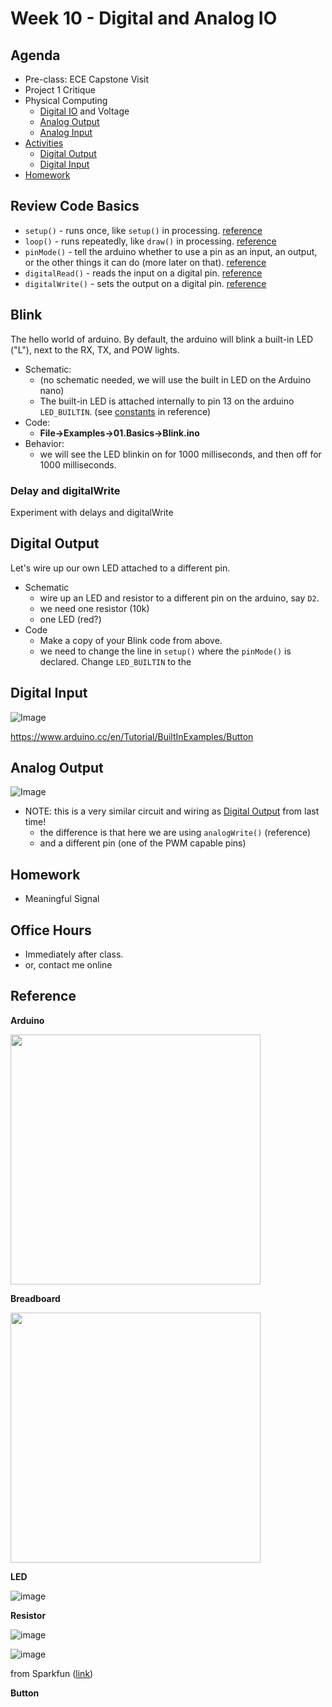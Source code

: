 # Week 10 - Digital and Analog IO

## Agenda
- Pre-class: ECE Capstone Visit
- Project 1 Critique
- Physical Computing
  - [Digital IO](#digital-io) and Voltage
  - [Analog Output](#analog-output)
  - [Analog Input](#analog-input)
- [Activities](#activities)
  - [Digital Output](#digital-output)
  - [Digital Input](#digital-input)
- [Homework](#homework)

## Review Code Basics
- `setup()` - runs once, like `setup()` in processing. [reference](https://www.arduino.cc/reference/en/language/structure/sketch/setup/)
- `loop()` - runs repeatedly, like `draw()` in processing. [reference](https://www.arduino.cc/reference/en/language/structure/sketch/loop/)
- `pinMode()` - tell the arduino whether to use a pin as an input, an output, or the other things it can do (more later on that). [reference](https://www.arduino.cc/reference/en/language/functions/digital-io/pinmode/)
- `digitalRead()` - reads the input on a digital pin. [reference](https://www.arduino.cc/reference/en/language/functions/digital-io/digitalread/)
- `digitalWrite()` - sets the output on a digital pin. [reference](https://www.arduino.cc/reference/en/language/functions/digital-io/digitalwrite/)

## Blink
The hello world of arduino. By default, the arduino will blink a built-in LED ("L"), next to the RX, TX, and POW lights.
- Schematic:
  - (no schematic needed, we will use the built in LED on the Arduino nano)
  - The built-in LED is attached internally to pin 13 on the arduino `LED_BUILTIN`. (see [constants](https://www.arduino.cc/reference/en/language/variables/constants/constants) in reference)
- Code: 
  - **File->Examples->01.Basics->Blink.ino**
- Behavior:
  - we will see the LED blinkin on for 1000 milliseconds, and then off for 1000 milliseconds.

### Delay and digitalWrite

Experiment with delays and digitalWrite

## Digital Output
Let's wire up our own LED attached to a different pin.
- Schematic
  - wire up an LED and resistor to a different pin on the arduino, say `D2`. 
  - we need one resistor (10k)
  - one LED (red?)
- Code
  - Make a copy of your Blink code from above. 
  - we need to change the line in `setup()` where the `pinMode()` is declared. Change `LED_BUILTIN` to the 

## Digital Input

![Image](https://www.arduino.cc/wiki/static/73702ee121860fa04c7f6db5bc77183b/29007/circuit.png)

https://www.arduino.cc/en/Tutorial/BuiltInExamples/Button

## Analog Output

![Image](https://www.arduino.cc/wiki/static/079b1bab3758603a56c5d98e1f59a88e/29007/circuit.png)
- NOTE: this is a very similar circuit and wiring as [Digital Output](../week8.md#digital-output) from last time! 
  - the difference is that here we are using `analogWrite()` (reference)
  - and a different pin (one of the PWM capable pins)

## Homework
- Meaningful Signal

## Office Hours 
- Immediately after class. 
- or, contact me online
  
## Reference
__Arduino__

<img src="https://user-images.githubusercontent.com/1598545/137305695-2d5a0bbc-37c9-43ad-9d26-435b2782f24b.png" width=400>

__Breadboard__

<img src="https://user-images.githubusercontent.com/1598545/137305908-31ef631b-e085-44bf-b058-f9cb3bc7a368.png" width=400>

__LED__

![image](https://user-images.githubusercontent.com/1598545/137358952-3ea6684c-6ea3-4efb-8c69-6b9a4b2427d2.png)

__Resistor__

![image](https://user-images.githubusercontent.com/1598545/139250236-3dfac097-bcbe-4dad-920f-a23bd82b32a9.png)

![image](https://user-images.githubusercontent.com/1598545/139250292-c751c276-03f8-4714-a918-3b29955106b5.png)

from Sparkfun ([link](https://learn.sparkfun.com/tutorials/voltage-current-resistance-and-ohms-law/resistance))

__Button__

